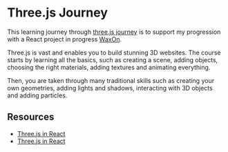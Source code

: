 # Three.js Journey 

This learning journey through [three.js journey](https://threejs-journey.xyz/) is to support my progression with a React project in progress [WaxOn](https://github.com/bullhornfixie/wax-on).

Three.js is vast and enables you to build stunning 3D websites. The course starts by learning all the basics, such as creating a scene, adding objects, choosing the right materials, adding textures and animating everything. 

Then, you are taken through many traditional skills such as creating your own geometries, adding lights and shadows, interacting with 3D objects and adding particles. 

## Resources
- [Three.js in React](https://blog.bitsrc.io/starting-with-react-16-and-three-js-in-5-minutes-3079b8829817)
- [Three.js in React](https://justinclanglinais.medium.com/using-three-js-to-make-a-3d-scene-in-react-js-e24178098eee)
